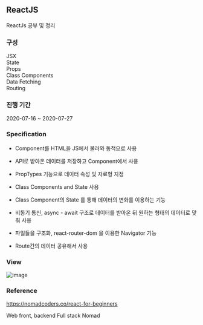## ReactJS

ReactJs 공부 및 정리

### 구성    
JSX   
State   
Props   
Class Components    
Data Fetching   
Routing   

### 진행 기간
2020-07-16 ~ 2020-07-27

### Specification

- Component를 HTML을 JS에서 불러와 동적으로 사용

- API로 받아온 데이터를 저장하고 Component에서 사용

- PropTypes 기능으로 데이터 속성 및 자료형 지정

- Class Components and State 사용

- Class Component의 State 를 통해 데이터의 변화를 이용하는 기능


- 비동기 통신, async - await 구조로 데이터를 받아온 뒤 원하는 형태의 데이터로 맞춰 사용

- 파일들을 구조화, react-router-dom 을 이용한 Navigator 기능

- Route간의 데이터 공유해서 사용


### View

![image](https://user-images.githubusercontent.com/44837403/181673004-c975b511-a7c2-4938-8a40-a13cd2590f50.png)


### Reference
https://nomadcoders.co/react-for-beginners    

Web front, backend Full stack Nomad 





